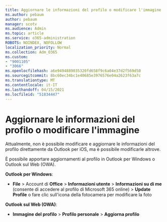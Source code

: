 ```yaml
---
title: Aggiornare le informazioni del profilo o modificare l'immagine
ms.author: pebaum
author: pebaum
manager: scotv
ms.audience: Admin
ms.topic: article
ms.service: o365-administration
ROBOTS: NOINDEX, NOFOLLOW
localization_priority: Normal
ms.collection: Adm_O365
ms.custom:
- "9001105"
- "3066"
ms.openlocfilehash: a6e9494889035320fd658f9c6a04e37d2f569d50
ms.sourcegitcommit: 8bc60ec34bc1e40685e3976576e04a2623f63a7c
ms.translationtype: MT
ms.contentlocale: it-IT
ms.lasthandoff: 04/15/2021
ms.locfileid: "51834447"
---
```

# <a name="update-my-profile-information-or-change-my-picture"></a>Aggiornare le informazioni del profilo o modificare l'immagine

Attualmente, non è possibile modificare e aggiornare le informazioni del profilo direttamente da Outlook per iOS, ma è possibile modificarle altrove. 

È possibile apportare aggiornamenti al profilo in Outlook per Windows o Outlook sul Web (OWA). 

**Outlook per Windows**: 

- **File**  >  Account di **Office**  >  **Informazioni utente**  >  **Informazioni su di me** (consente di accedere al profilo di Microsoft 365 online) > **Update Profile** o fare clic sull'icona della fotocamera per modificare la foto  
  
**Outlook sul Web (OWA)**: 

- **Immagine del profilo**  >  **Profilo personale**  >  **Aggiorna profilo**
